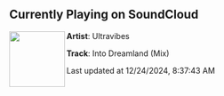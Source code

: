 ## Currently Playing on SoundCloud

[<img align="left" width="100" src="https://i1.sndcdn.com/artworks-XZlyEpDu9LGxn1Fn-fhmc4Q-t500x500.jpg">](https://soundcloud.com/ultravibes/into-dreamland)

**Artist**: Ultravibes 

**Track**: Into Dreamland (Mix)

Last updated at 12/24/2024, 8:37:43 AM

